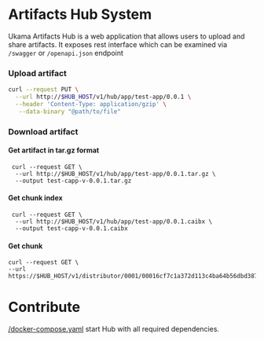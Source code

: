 # Artifacts Hub System
Ukama Artifacts Hub is a web application that allows users to upload and share artifacts.
It exposes rest interface which can be examined via `/swagger` or `/openapi.json` endpoint

### Upload artifact
``` bash
curl --request PUT \
  --url http://$HUB_HOST/v1/hub/app/test-app/0.0.1 \
  --header 'Content-Type: application/gzip' \
   --data-binary "@path/to/file"
```
### Download artifact

#### Get artifact in tar.gz format
```
 curl --request GET \
  --url http://$HUB_HOST/v1/hub/app/test-app/0.0.1.tar.gz \
  --output test-capp-v-0.0.1.tar.gz
```

#### Get chunk index
```
 curl --request GET \
  --url http://$HUB_HOST/v1/hub/app/test-app/0.0.1.caibx \
  --output test-capp-v-0.0.1.caibx
```
#### Get chunk
```
curl --request GET \
--url https://$HUB_HOST/v1/distributor/0001/00016cf7c1a372d113c4ba64b56dbd387661d44864a04f59742e3f25a57c594d.cacnk
```
# Contribute
[/docker-compose.yaml](/docker-compose.yaml) start Hub with all required dependencies.


